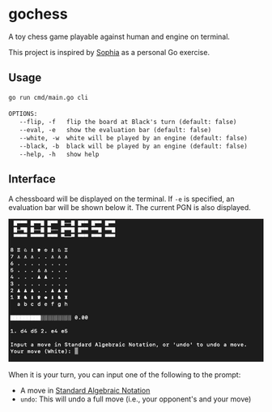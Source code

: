 # gochess

A toy chess game playable against human and engine on terminal.

This project is inspired by [Sophia](https://github.com/bartekspitza/sophia) as a personal Go exercise.

## Usage

```shell
go run cmd/main.go cli

OPTIONS:
   --flip, -f   flip the board at Black's turn (default: false)
   --eval, -e   show the evaluation bar (default: false)
   --white, -w  white will be played by an engine (default: false)
   --black, -b  black will be played by an engine (default: false)
   --help, -h   show help
```

## Interface

A chessboard will be displayed on the terminal. 
If `-e` is specified, an evaluation bar will be shown below it.
The current PGN is also displayed.

![Interface](interface.png)

When it is your turn, you can input one of the following to the prompt:
- A move in [Standard Algebraic Notation](https://en.wikipedia.org/wiki/Algebraic_notation_(chess))
- `undo`: This will undo a full move (i.e., your opponent's and your move)
